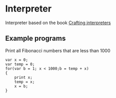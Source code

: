 # Interpreter
Interpreter based on the book [Crafting interpreters](https://craftinginterpreters.com/contents.html)

## Example programs
Print all Fibonacci numbers that are less than 1000
```
var x = 0;
var temp = 0;
for(var b = 1; x < 1000;b = temp + x)
{
	print x;
	temp = x;
	x = b;
}
```
  
